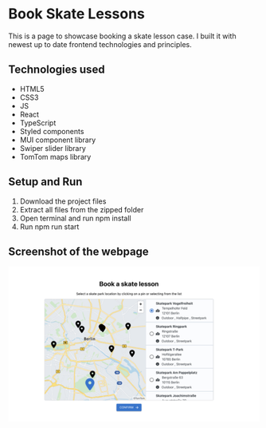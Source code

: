# Book Skate Lessons

This is a page to showcase booking a skate lesson case. I built it with newest up to date frontend technologies and principles.

## Technologies used

- HTML5
- CSS3
- JS
- React
- TypeScript
- Styled components
- MUI component library
- Swiper slider library
- TomTom maps library

## Setup and Run

1. Download the project files
2. Extract all files from the zipped folder
3. Open terminal and run npm install
4. Run npm run start

## Screenshot of the webpage

![Screenshot of the webpage](./screenshot.png)
